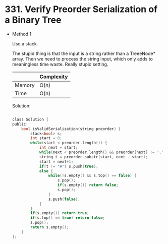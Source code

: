 # 331. Verify Preorder Serialization of a Binary Tree
- Method 1

    Use a stack. 

    The stupid thing is that the input is a string rather than a TreeeNode* array. Then we need to process the string input, which only adds to meaningless time waste. Really stupid setting.

    | |   Complexity  |
    | ----------- | ----------- | 
    |  Memory     | O(n) | 
    |      Time       |  O(n) | 


    Solution:

    ``` h

    class Solution {
    public:
        bool isValidSerialization(string preorder) {
            stack<bool> s;
            int start = 0;
            while(start < preorder.length()) {
                int next = start;
                while(next < preorder.length() && preorder[next] != ',') next++;
                string t = preorder.substr(start, next - start);
                start = next+1;
                if(t != "#") s.push(true);
                else {
                    while(!s.empty() && s.top() == false) {
                        s.pop();
                        if(s.empty()) return false;
                        s.pop();
                    }
                    s.push(false);
                }
            }
            if(s.empty()) return true;
            if(s.top() == true) return false;
            s.pop();
            return s.empty();
        }
    };

    ```

<!-- - Method 2

    This is another method.

    | |   Complexity  |
    | ----------- | ----------- | 
    |  Memory     | O(n) | 
    |      Time       |  O(n) | 


    Solution:

    ``` h



    ```

- Additional Knowledge:
       
    Here are some additional knowledge.



<br> -->
